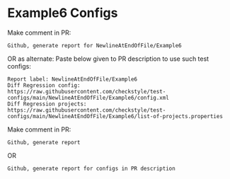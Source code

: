 # Example6 Configs
Make comment in PR:
```
Github, generate report for NewlineAtEndOfFile/Example6
```
OR as alternate:
Paste below given to PR description to use such test configs:
```
Report label: NewlineAtEndOfFile/Example6
Diff Regression config: https://raw.githubusercontent.com/checkstyle/test-configs/main/NewlineAtEndOfFile/Example6/config.xml
Diff Regression projects: https://raw.githubusercontent.com/checkstyle/test-configs/main/NewlineAtEndOfFile/Example6/list-of-projects.properties
```
Make comment in PR:
```
Github, generate report
```
OR
```
Github, generate report for configs in PR description
```
